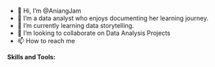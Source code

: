 - 👋 Hi, I’m @AniangJam
- 👀 I’m a data analyst who enjoys documenting her learning journey.
- 🌱 I’m currently learning data storytelling.
- 💞️ I’m looking to collaborate on Data Analysis Projects
- 📫 How to reach me 

**Skills and Tools:**




<!---
AniangJam/AniangJam is a ✨ special ✨ repository because its `README.md` (this file) appears on your GitHub profile.
You can click the Preview link to take a look at your changes.
--->
